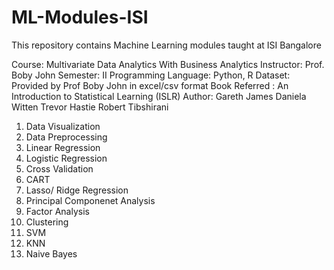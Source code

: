 # ML-Modules-ISI
This repository contains Machine Learning modules taught at ISI Bangalore 

Course: Multivariate Data Analytics With Business Analytics
Instructor: Prof. Boby John
Semester: II
Programming Language: Python, R
Dataset: Provided by Prof Boby John in excel/csv format
Book Referred : 
An Introduction to Statistical Learning (ISLR)
  Author: Gareth James
          Daniela Witten
          Trevor Hastie
          Robert Tibshirani

1. Data Visualization
2. Data Preprocessing
3. Linear Regression
4. Logistic Regression
5. Cross Validation
6. CART
7. Lasso/ Ridge Regression
8. Principal Componenet Analysis
9. Factor Analysis
10. Clustering
11. SVM
12. KNN
13. Naive Bayes
